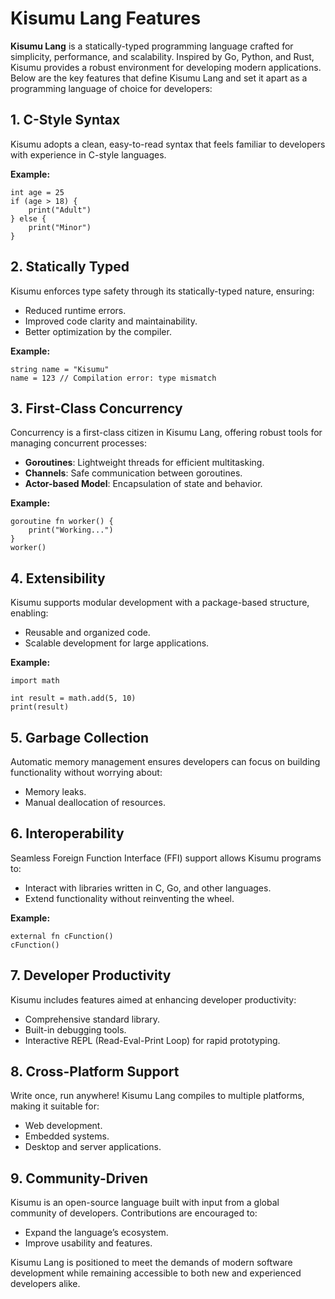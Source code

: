 # Kisumu Lang Features

**Kisumu Lang** is a statically-typed programming language crafted for simplicity, performance, and scalability. Inspired by Go, Python, and Rust, Kisumu provides a robust environment for developing modern applications. Below are the key features that define Kisumu Lang and set it apart as a programming language of choice for developers:

## **1. C-Style Syntax**

Kisumu adopts a clean, easy-to-read syntax that feels familiar to developers with experience in C-style languages.

**Example:**

```ksm
int age = 25
if (age > 18) {
    print("Adult")
} else {
    print("Minor")
}
```

## **2. Statically Typed**

Kisumu enforces type safety through its statically-typed nature, ensuring:

- Reduced runtime errors.
- Improved code clarity and maintainability.
- Better optimization by the compiler.

**Example:**

```ksm
string name = "Kisumu"
name = 123 // Compilation error: type mismatch
```

## **3. First-Class Concurrency**

Concurrency is a first-class citizen in Kisumu Lang, offering robust tools for managing concurrent processes:

- **Goroutines**: Lightweight threads for efficient multitasking.
- **Channels**: Safe communication between goroutines.
- **Actor-based Model**: Encapsulation of state and behavior.

**Example:**

```ksm
goroutine fn worker() {
    print("Working...")
}
worker()
```

## **4. Extensibility**

Kisumu supports modular development with a package-based structure, enabling:

- Reusable and organized code.
- Scalable development for large applications.

**Example:**

```ksm
import math

int result = math.add(5, 10)
print(result)
```

## **5. Garbage Collection**

Automatic memory management ensures developers can focus on building functionality without worrying about:

- Memory leaks.
- Manual deallocation of resources.

## **6. Interoperability**

Seamless Foreign Function Interface (FFI) support allows Kisumu programs to:

- Interact with libraries written in C, Go, and other languages.
- Extend functionality without reinventing the wheel.

**Example:**

```ksm
external fn cFunction()
cFunction()
```

## **7. Developer Productivity**

Kisumu includes features aimed at enhancing developer productivity:

- Comprehensive standard library.
- Built-in debugging tools.
- Interactive REPL (Read-Eval-Print Loop) for rapid prototyping.

## **8. Cross-Platform Support**

Write once, run anywhere! Kisumu Lang compiles to multiple platforms, making it suitable for:

- Web development.
- Embedded systems.
- Desktop and server applications.

## **9. Community-Driven**

Kisumu is an open-source language built with input from a global community of developers. Contributions are encouraged to:

- Expand the language’s ecosystem.
- Improve usability and features.

Kisumu Lang is positioned to meet the demands of modern software development while remaining accessible to both new and experienced developers alike.
